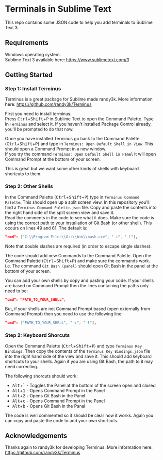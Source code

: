 # Terminals in Sublime Text
This repo contains some JSON code to help you add terminals to Sublime Text 3.

## Requirements
Windows operating system.  
Sublime Text 3 available here: https://www.sublimetext.com/3

## Getting Started

### Step 1: Install Terminus
Terminus is a great package for Sublime made randy3k. More information here: https://github.com/randy3k/Terminus  
  
First you need to install terminus.  
Press <kbd>Ctrl</kbd>+<kbd>Shift</kbd>+<kbd>P</kbd> in Sublime Text to open the Command Palette. Type in `Terminus` and select it. If you haven't installed Package Control already, you'll be prompted to do that now.  

Once you have installed Terminus go back to the Command Palette (<kbd>Ctrl</kbd>+<kbd>Shift</kbd>+<kbd>P</kbd>) and type in `Terminus: Open Default Shell in View`. This should open a Command Prompt in a new window.  
If you try the command `Terminus: Open Default Shell in Panel` it will open Command Prompt at the bottom of your screen.  
  
This is great but we want some other kinds of shells with keyboard shortcuts to them.

### Step 2: Other Shells
In the Command Palette (<kbd>Ctrl</kbd>+<kbd>Shift</kbd>+<kbd>P</kbd>) type in `Terminus Command Palette`. This should open up a split screen view. In this repository you'll find a `Terminus Command Palette.json` file. Copy and paste the contents into the right hand side of the split screen view and save it.  
Read the comments in the code to see what it does. Make sure the code is using the correct path to your installation of Git Bash (or other shell). This occurs on lines 49 and 61. The default is:  
```json
"cmd": ["C:\\Program Files\\Git\\bin\\bash.exe", "-i", "-l"],
```
Note that double slashes are required (in order to escape single slashes).  
  
The code should add new Commands to the Command Palette. Open the Command Palette (<kbd>Ctrl</kbd>+<kbd>Shift</kbd>+<kbd>P</kbd>) and make sure the commands work.  
i.e. The command `Git Bash (panel)` should open Git Bash in the panel at the bottom of your screen.  
  
You can add your own shells by copy and pasting your code. If your shells are based on Command Prompt then the lines containing the paths only need to be:  
```json
"cmd": "PATH_TO_YOUR_SHELL",
```
But, if your shells are not Command Prompt based (open externally from Command Prompt) then you need to use the following line:  
```json
"cmd": ["PATH_TO_YOUR_SHELL", "-i", "-l"],
```

### Step 2: Keyboard Shorcuts
Open the Command Palette (<kbd>Ctrl</kbd>+<kbd>Shift</kbd>+<kbd>P</kbd>) and type `Terminus Key Bindings`. Then copy the contents of the `Terminus Key Bindings.json` file into the right hand side of the view and save it. This should add keyboard shortcuts to your shells. Again if you are using Git Bash, the path to it may need correcting.  
  
The following shorcuts should work:
* <kbd>Alt</kbd>+<kbd>\`</kbd> - Toggles the Panel at the bottom of the screen open and closed
* <kbd>Alt</kbd>+<kbd>1</kbd> - Opens Command Prompt in the Panel
* <kbd>Alt</kbd>+<kbd>2</kbd> - Opens Git Bash in the Panel
* <kbd>Alt</kbd>+<kbd>c</kbd> - Opens Command Prompt in the Panel
* <kbd>Alt</kbd>+<kbd>b</kbd> - Opens Git Bash in the Panel  
  
The code is well commented so it should be clear how it works. Again you can copy and paste the code to add your own shortcuts.  
  
## Acknowledgements
Thanks again to randy3k for developing Terminus. More information here: https://github.com/randy3k/Terminus 
